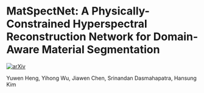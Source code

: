 # MatSpectNet: A Physically-Constrained Hyperspectral Reconstruction Network for Domain-Aware Material Segmentation
[![arXiv](https://img.shields.io/badge/arxiv-paper-179bd3)](https://arxiv.org/abs/not-available-now)

Yuwen Heng, Yihong Wu, Jiawen Chen, Srinandan Dasmahapatra, Hansung Kim
